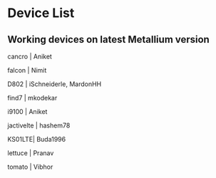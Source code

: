# Device List #

## Working devices on latest Metallium version ##

cancro | Aniket

falcon | Nimit

D802 | iSchneiderle, MardonHH

find7 | mkodekar

i9100 | Aniket

jactivelte | hashem78

KS01LTE| Buda1996

lettuce | Pranav

tomato | Vibhor
